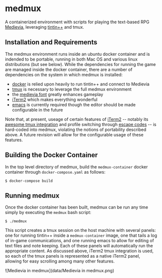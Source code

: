 # medmux
A containerized environment with scripts for playing the text-based RPG [Medievia](http://www.medievia.com/), leveraging [tintin++](https://sourceforge.net/projects/tintin/) and tmux.

## Installation and Requirements

The medmux environment runs inside an ubuntu docker container and is indended to be portable, running in both Mac OS and various linux distributions (but see below). While the dependencies for running the game are managed inside the docker container, there are a number of dependencies on the system in which medmux is installed:

* [docker](https://www.docker.com/) is relied upon heavily to run tintin++ and connect to Medievia
* [tmux](https://en.wikipedia.org/wiki/Tmux) is necessary to leverage the full medmux environment
* the [medievia font](http://www.medievia.com/fonts.html) greatly enhances gameplay
* [iTerm2](https://iterm2.com) which makes everything wonderful
* [emacs](https://www.gnu.org/software/emacs/) is currently required though the editor should be made configurable in the future

Note that, at present, useage of certain features of [iTerm2](https://iterm2.com) -- notably its [awesome tmux integration](https://iterm2.com/documentation-tmux-integration.html) and profile switching through [escape codes](https://iterm2.com/documentation-escape-codes.html) -- is hard-coded into medmux, violating the notions of portability described above. A future revision will allow for the configurable usage of these features.

## Building the Docker Container

In the top level directory of medmux, build the `medmux-container` docker container through `docker-compose.yaml` as follows:

```
$ docker-compose build
```

## Running medmux

Once the docker container has been built, medmux can be run any time simply by executing the `medmux` bash script:

```
$ ./medmux
```

This script creates a tmux session on the host machine with several panels: one for running tintin++ inside a `medmux-container` image, one that tails a log of in-game communications, and one running emacs to allow for editing of text files and note keeping. Each of these panels will automatically run the appropriate content. As discussed above, iTerm2 tmux integration is used, so each of the tmux panels is represented as a native iTerm2 panel, allowing for easy scrolling among many other features.

![Medievia in medmux](data/Medievia in medmux.png)
